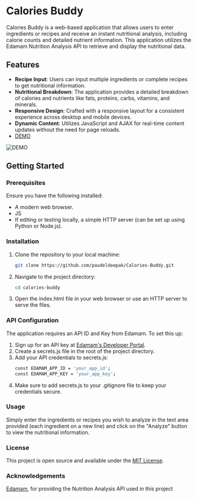 # Calories Buddy

Calories Buddy is a web-based application that allows users to enter ingredients or recipes and receive an instant nutritional analysis, including calorie counts and detailed nutrient information. This application utilizes the Edamam Nutrition Analysis API to retrieve and display the nutritional data.
## Features
- **Recipe Input**: Users can input multiple ingredients or complete recipes to get nutritional information.
- **Nutritional Breakdown**: The application provides a detailed breakdown of calories and nutrients like fats, proteins, carbs, vitamins, and minerals.
- **Responsive Design**: Crafted with a responsive layout for a consistent experience across desktop and mobile devices.
- **Dynamic Content**: Utilizes JavaScript and AJAX for real-time content updates without the need for page reloads.
- [DEMO](https://github.com/paudeldeepak/Calories-Buddy/blob/main/Demo/DEMO.mp4)

![DEMO](https://github.com/paudeldeepak/Calories-Buddy/assets/73729890/cae9c545-22f1-4f17-9294-eafd1144a867)

## Getting Started

### Prerequisites

Ensure you have the following installed:
- A modern web browser.
- JS
- If editing or testing locally, a simple HTTP server (can be set up using Python or Node.js).

### Installation

1. Clone the repository to your local machine:
   ```bash
   git clone https://github.com/paudeldeepak/Calories-Buddy.git

2. Navigate to the project directory:
   ```bash
   cd calories-buddy
3. Open the index.html file in your web browser or use an HTTP server to serve the files.

### API Configuration
The application requires an API ID and Key from Edamam. To set this up:
1. Sign up for an API key at [Edamam's Developer Portal](https://developer.edamam.com/ "Visit Edamam's Developer Portal").
2. Create a secrets.js file in the root of the project directory.
3. Add your API credentials to secrets.js:
   ```bash
   const EDAMAM_APP_ID = 'your_app_id';
   const EDAMAM_APP_KEY = 'your_app_key';
4. Make sure to add secrets.js to your .gitignore file to keep your credentials secure.

### Usage
Simply enter the ingredients or recipes you wish to analyze in the text area provided (each ingredient on a new line) and click on the "Analyze" button to view the nutritional information.

### License
This project is open source and available under the [MIT License](https://github.com/paudeldeepak/Calories-Buddy/blob/main/LICENSE).

### Acknowledgements
[Edamam](https://www.edamam.com/), for providing the Nutrition Analysis API used in this project




